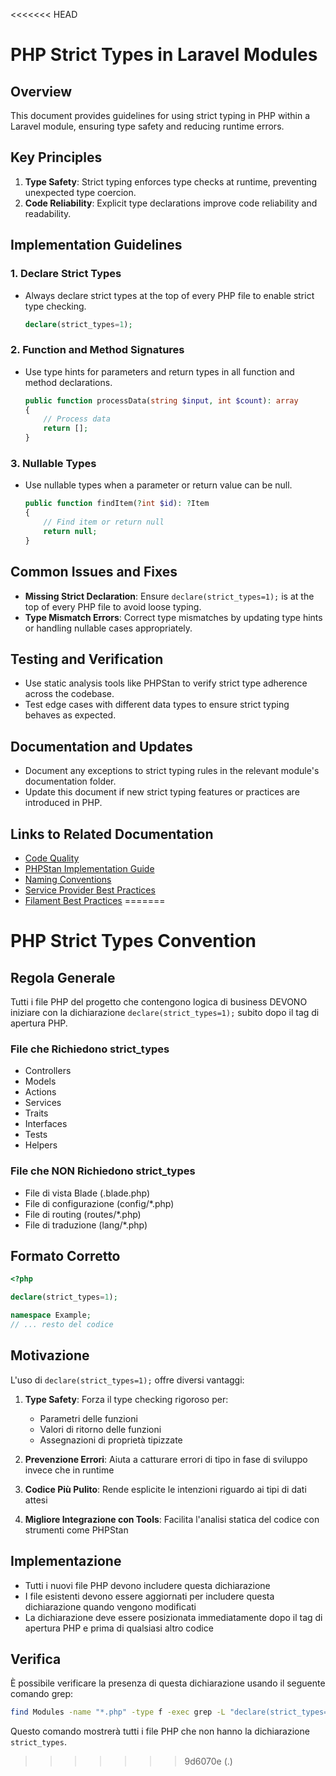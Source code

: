 <<<<<<< HEAD
# PHP Strict Types in Laravel Modules

## Overview
This document provides guidelines for using strict typing in PHP within a Laravel module, ensuring type safety and reducing runtime errors.

## Key Principles
1. **Type Safety**: Strict typing enforces type checks at runtime, preventing unexpected type coercion.
2. **Code Reliability**: Explicit type declarations improve code reliability and readability.

## Implementation Guidelines
### 1. Declare Strict Types
- Always declare strict types at the top of every PHP file to enable strict type checking.
  ```php
  declare(strict_types=1);
  ```

### 2. Function and Method Signatures
- Use type hints for parameters and return types in all function and method declarations.
  ```php
  public function processData(string $input, int $count): array
  {
      // Process data
      return [];
  }
  ```

### 3. Nullable Types
- Use nullable types when a parameter or return value can be null.
  ```php
  public function findItem(?int $id): ?Item
  {
      // Find item or return null
      return null;
  }
  ```

## Common Issues and Fixes
- **Missing Strict Declaration**: Ensure `declare(strict_types=1);` is at the top of every PHP file to avoid loose typing.
- **Type Mismatch Errors**: Correct type mismatches by updating type hints or handling nullable cases appropriately.

## Testing and Verification
- Use static analysis tools like PHPStan to verify strict type adherence across the codebase.
- Test edge cases with different data types to ensure strict typing behaves as expected.

## Documentation and Updates
- Document any exceptions to strict typing rules in the relevant module's documentation folder.
- Update this document if new strict typing features or practices are introduced in PHP.

## Links to Related Documentation
- [Code Quality](./CODE_QUALITY.md)
- [PHPStan Implementation Guide](./PHPSTAN-IMPLEMENTATION-GUIDE.md)
- [Naming Conventions](./NAMING-CONVENTIONS.md)
- [Service Provider Best Practices](./SERVICE-PROVIDER-BEST-PRACTICES.md)
- [Filament Best Practices](./FILAMENT-BEST-PRACTICES.md)
=======
# PHP Strict Types Convention

## Regola Generale

Tutti i file PHP del progetto che contengono logica di business DEVONO iniziare con la dichiarazione `declare(strict_types=1);` subito dopo il tag di apertura PHP.

### File che Richiedono strict_types
- Controllers
- Models
- Actions
- Services
- Traits
- Interfaces
- Tests
- Helpers

### File che NON Richiedono strict_types
- File di vista Blade (.blade.php)
- File di configurazione (config/*.php)
- File di routing (routes/*.php)
- File di traduzione (lang/*.php)

## Formato Corretto

```php
<?php

declare(strict_types=1);

namespace Example;
// ... resto del codice
```

## Motivazione

L'uso di `declare(strict_types=1);` offre diversi vantaggi:

1. **Type Safety**: Forza il type checking rigoroso per:
   - Parametri delle funzioni
   - Valori di ritorno delle funzioni
   - Assegnazioni di proprietà tipizzate

2. **Prevenzione Errori**: Aiuta a catturare errori di tipo in fase di sviluppo invece che in runtime

3. **Codice Più Pulito**: Rende esplicite le intenzioni riguardo ai tipi di dati attesi

4. **Migliore Integrazione con Tools**: Facilita l'analisi statica del codice con strumenti come PHPStan

## Implementazione

- Tutti i nuovi file PHP devono includere questa dichiarazione
- I file esistenti devono essere aggiornati per includere questa dichiarazione quando vengono modificati
- La dichiarazione deve essere posizionata immediatamente dopo il tag di apertura PHP e prima di qualsiasi altro codice

## Verifica

È possibile verificare la presenza di questa dichiarazione usando il seguente comando grep:

```bash
find Modules -name "*.php" -type f -exec grep -L "declare(strict_types=1)" {} \;
```

Questo comando mostrerà tutti i file PHP che non hanno la dichiarazione `strict_types`.
>>>>>>> 9d6070e (.)

